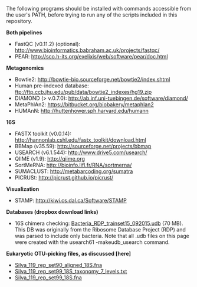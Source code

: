 The following programs should be installed with commands accessible from the user's PATH, before trying to run any of the scripts included in this repository.

**Both pipelines**
* FastQC (v0.11.2) (optional): http://www.bioinformatics.babraham.ac.uk/projects/fastqc/
* PEAR: http://sco.h-its.org/exelixis/web/software/pear/doc.html
 
**Metagenomics**
* Bowtie2: http://bowtie-bio.sourceforge.net/bowtie2/index.shtml
* Human pre-indexed database: ftp://ftp.ccb.jhu.edu/pub/data/bowtie2_indexes/hg19.zip
* DIAMOND (> v.0.7.0): http://ab.inf.uni-tuebingen.de/software/diamond/
* MetaPhlAn2: https://bitbucket.org/biobakery/metaphlan2
* HUMAnN: http://huttenhower.sph.harvard.edu/humann

**16S**
* FASTX toolkit (v0.0.14): http://hannonlab.cshl.edu/fastx_toolkit/download.html
* BBMap (v35.59): http://sourceforge.net/projects/bbmap 
* USEARCH (v6.1.544): http://www.drive5.com/usearch/
* QIIME (v1.9): http://qiime.org
* SortMeRNA: http://bioinfo.lifl.fr/RNA/sortmerna/
* SUMACLUST: http://metabarcoding.org/sumatra
* PICRUSt: http://picrust.github.io/picrust/

**Visualization**
* STAMP: http://kiwi.cs.dal.ca/Software/STAMP


**Databases (dropbox download links)**
* 16S chimera checking: [Bacteria_RDP_trainset15_092015.udb](https://www.dropbox.com/s/8qr42doaez48oc3/Bacteria_RDP_trainset15_092015.udb?dl=0) (70 MB). This DB was originally from the Ribosome Database Project (RDP) and was parsed to include only bacteria. Note that all .udb files on this page were created with the usearch61 -makeudb_usearch command.

**Eukaryotic OTU-picking files, as discussed [here]**
* [Silva_119_rep_set90_aligned_18S.fna](https://www.dropbox.com/s/cw77k375ayaqh0n/Silva_119_rep_set90_aligned_18S.fna?dl=0)
* [Silva_119_rep_set99_18S_taxonomy_7_levels.txt](https://www.dropbox.com/s/lj44kqjx3u1u2ei/Silva_119_rep_set99_18S_taxonomy_7_levels.txt?dl=0)
* [Silva_119_rep_set99_18S.fna](https://www.dropbox.com/s/muq4up1lp5al5pz/Silva_119_rep_set99_18S.fna?dl=0)